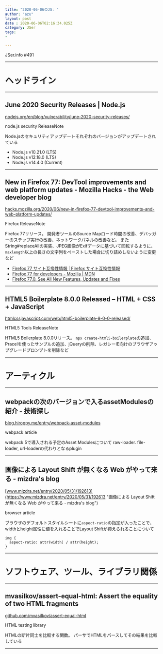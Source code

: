 ```yaml
---
title: "2020-06-06のJS: "
author: "azu"
layout: post
date : 2020-06-06T02:16:34.025Z
category: JSer
tags:
-

---
```


JSer.info #491

----

<h1 class="site-genre">ヘッドライン</h1>

----

## June 2020 Security Releases | Node.js
[nodejs.org/en/blog/vulnerability/june-2020-security-releases/](https://nodejs.org/en/blog/vulnerability/june-2020-security-releases/ "June 2020 Security Releases | Node.js")
<p class="jser-tags jser-tag-icon"><span class="jser-tag">node.js</span> <span class="jser-tag">security</span> <span class="jser-tag">ReleaseNote</span></p>

Node.jsのセキュリティアップデートそれぞれのバージョンがアップデートされている

- Node.js v10.21.0 (LTS)
- Node.js v12.18.0 (LTS)
- Node.js v14.4.0 (Current)


----

## New in Firefox 77: DevTool improvements and web platform updates - Mozilla Hacks - the Web developer blog
[hacks.mozilla.org/2020/06/new-in-firefox-77-devtool-improvements-and-web-platform-updates/](https://hacks.mozilla.org/2020/06/new-in-firefox-77-devtool-improvements-and-web-platform-updates/ "New in Firefox 77: DevTool improvements and web platform updates - Mozilla Hacks - the Web developer blog")
<p class="jser-tags jser-tag-icon"><span class="jser-tag">Firefox</span> <span class="jser-tag">ReleaseNote</span></p>

Firefox 77リリース。
開発者ツールのSource Mapロード時間の改善、デバッガーのステップ実行の改善、ネットワークパネルの改善など。
またString#replaceAllの実装、JPEG画像がExifデータに基づいて回転するように、`maxlength`以上の長さの文字列をペーストした場合に切り詰めしないように変更など

- [Firefox 77 サイト互換性情報 | Firefox サイト互換性情報](https://www.fxsitecompat.dev/ja/releases/77/ "Firefox 77 サイト互換性情報 | Firefox サイト互換性情報")
- [Firefox 77 for developers - Mozilla | MDN](https://developer.mozilla.org/en-US/docs/Mozilla/Firefox/Releases/77 "Firefox 77 for developers - Mozilla | MDN")
- [Firefox 77.0, See All New Features, Updates and Fixes](https://www.mozilla.org/en-US/firefox/77.0/releasenotes/ "Firefox 77.0, See All New Features, Updates and Fixes")

----

## HTML5 Boilerplate 8.0.0 Released – HTML + CSS + JavaScript
[htmlcssjavascript.com/web/html5-boilerplate-8-0-0-released/](https://htmlcssjavascript.com/web/html5-boilerplate-8-0-0-released/ "HTML5 Boilerplate 8.0.0 Released – HTML + CSS + JavaScript")
<p class="jser-tags jser-tag-icon"><span class="jser-tag">HTML5</span> <span class="jser-tag">Tools</span> <span class="jser-tag">ReleaseNote</span></p>

HTML5 Boilerplate 8.0.0リリース。
`npx create-html5-boilerplate`の追加、Pracelを使ったサンプルの追加、jQueryの削除、レガシーIE向けのブラウザアップグレードプロンプトを削除など


----
<h1 class="site-genre">アーティクル</h1>

----

## webpackの次のバージョンで入るassetModulesの紹介 - 技術探し
[blog.hiroppy.me/entry/webpack-asset-modules](https://blog.hiroppy.me/entry/webpack-asset-modules "webpackの次のバージョンで入るassetModulesの紹介 - 技術探し")
<p class="jser-tags jser-tag-icon"><span class="jser-tag">webpack</span> <span class="jser-tag">article</span></p>

webpack 5で導入される予定のAsset Modulesについて
raw-loader. file-loader, url-loaderの代わりとなるplugin


----

## 画像による Layout Shift が無くなる Web がやって来る - mizdra's blog
[www.mizdra.net/entry/2020/05/31/192613](https://www.mizdra.net/entry/2020/05/31/192613 "画像による Layout Shift が無くなる Web がやって来る - mizdra's blog")
<p class="jser-tags jser-tag-icon"><span class="jser-tag">browser</span> <span class="jser-tag">article</span></p>

ブラウザのデフォルトスタイルシートに`aspect-ratio`の指定が入ったことで、widthとheight属性に値を入れることでLayout Shiftが抑えられることについて

```
img {
  aspect-ratio: attr(width) / attr(height);
}
```


----
<h1 class="site-genre">ソフトウェア、ツール、ライブラリ関係</h1>

----

## mvasilkov/assert-equal-html: Assert the equality of two HTML fragments
[github.com/mvasilkov/assert-equal-html](https://github.com/mvasilkov/assert-equal-html "mvasilkov/assert-equal-html: Assert the equality of two HTML fragments")
<p class="jser-tags jser-tag-icon"><span class="jser-tag">HTML</span> <span class="jser-tag">testing</span> <span class="jser-tag">library</span></p>

HTMLの断片同士を比較する関数。
パーサでHTMLをパースしてその結果を比較している


----
